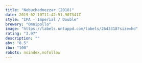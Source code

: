 ```yaml
---
title: "Nebuchadnezzar (2018)"
date: 2019-02-10T11:42:51.907341Z
style: "IPA - Imperial / Double"
brewery: "Omnipollo"
image: "https://labels.untappd.com/labels/2643318?size=hd"
rating: "3.97"
description: ""
abv: "8.5"
ibu: "100"
robots: noindex,nofollow
---
```

